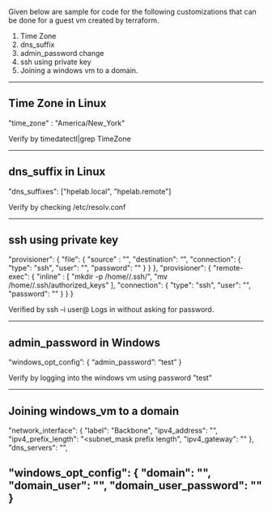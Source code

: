 
Given below are sample for code for the following customizations 
that can be done for a guest vm created by terraform.

1. Time Zone
2. dns_suffix
3. admin_password change
4. ssh using private key
5. Joining a windows vm to a domain.

------------------
Time Zone in Linux
------------------

"time_zone" : "America/New_York"

Verify by timedatectl|grep TimeZone


-------------------
dns_suffix in Linux
-------------------

"dns_suffixes": ["hpelab.local", "hpelab.remote"]

Verify by checking /etc/resolv.conf

---------------------
ssh using private key
---------------------


"provisioner": {
                   "file": {
                     "source" : "<path to public key in local machine>",
                     "destination":  “<temporary path to store the public key in remote vm>",
                     "connection": {
                         "type": "ssh",
                         "user": "<username>",
                         "password": "<password>"
                     }
                }
            },
"provisioner": {
                  "remote-exec": {
                      "inline" : [
                          "mkdir -p /home/<user>/.ssh/",
                          "mv <temporary path> /home/<user>/.ssh/authorized_keys"
                       ],
                       "connection": {
                         "type": "ssh",
                         "user": "<username>",
                         "password": "<password>"
                     }
                  }
            }

Verified by ssh –i <path to private key> user@<ip address>
Logs in without asking for password.


-------------------------
admin_password in Windows
-------------------------

“windows_opt_config”: {
                      “admin_password”: “test”
}

Verify by logging into the windows vm using password "test"


------------------------------
Joining windows_vm to a domain
------------------------------


"network_interface": {
                    "label": "Backbone",
                    "ipv4_address": "<static IPV4 address>",
                    "ipv4_prefix_length": "<subnet_mask prefix length",
                    "ipv4_gateway": "<gateway>"
                },
"dns_servers": "<IP Address of domain name server>",

"windows_opt_config": {
                    "domain": "<domain name>",
                    "domain_user": "<domain user name>",
                    "domain_user_password": "<domain user password>"
                }
----------------------------------------------------------------------------------------------------------------------------------
